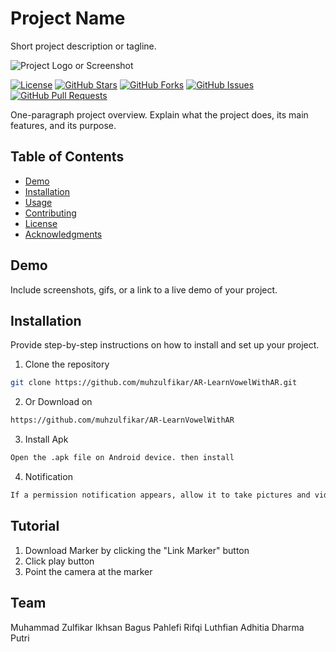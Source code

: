 # Project Name

Short project description or tagline.

![Project Logo or Screenshot](images/logo.png)

[![License](https://img.shields.io/badge/License-MIT-blue.svg)](LICENSE)
[![GitHub Stars](https://img.shields.io/github/stars/yourusername/yourproject)](https://github.com/yourusername/yourproject/stargazers)
[![GitHub Forks](https://img.shields.io/github/forks/yourusername/yourproject)](https://github.com/yourusername/yourproject/network/members)
[![GitHub Issues](https://img.shields.io/github/issues/yourusername/yourproject)](https://github.com/yourusername/yourproject/issues)
[![GitHub Pull Requests](https://img.shields.io/github/issues-pr/yourusername/yourproject)](https://github.com/yourusername/yourproject/pulls)

One-paragraph project overview. Explain what the project does, its main features, and its purpose.

## Table of Contents

- [Demo](#demo)
- [Installation](#installation)
- [Usage](#usage)
- [Contributing](#contributing)
- [License](#license)
- [Acknowledgments](#acknowledgments)

## Demo

Include screenshots, gifs, or a link to a live demo of your project.

## Installation

Provide step-by-step instructions on how to install and set up your project.

1. Clone the repository
```bash
git clone https://github.com/muhzulfikar/AR-LearnVowelWithAR.git
```
2. Or Download on
```bash
https://github.com/muhzulfikar/AR-LearnVowelWithAR
```
3. Install Apk
```bash
Open the .apk file on Android device. then install
```
4. Notification
```bash
If a permission notification appears, allow it to take pictures and videos
```

## Tutorial

1. Download Marker by clicking the "Link Marker" button
2. Click play button
3. Point the camera at the marker


## Team
Muhammad Zulfikar Ikhsan
Bagus Pahlefi
Rifqi Luthfian
Adhitia Dharma Putri
